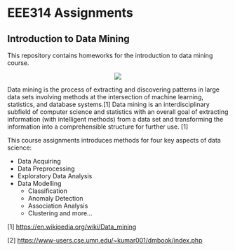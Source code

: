 # EEE314 Assignments
## Introduction to Data Mining

This repository contains homeworks for the introduction to data mining course.

<div align="center">
  <img src="https://upload.wikimedia.org/wikipedia/commons/thumb/f/fe/Kernel_Machine.svg/1920px-Kernel_Machine.svg.png"></a>
</div>

Data mining is the process of extracting and discovering patterns in large data sets involving methods at the intersection of machine learning, statistics, and database systems.[1] Data mining is an interdisciplinary subfield of computer science and statistics with an overall goal of extracting information (with intelligent methods) from a data set and transforming the information into a comprehensible structure for further use. [1]

This course assignments introduces methods for four key aspects of data science:

* Data Acquiring
* Data Preprocessing
* Exploratory Data Analysis
* Data Modelling
  * Classification
  * Anomaly Detection
  * Association Analysis
  * Clustering and more...


[1] https://en.wikipedia.org/wiki/Data_mining

[2] https://www-users.cse.umn.edu/~kumar001/dmbook/index.php


